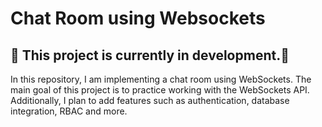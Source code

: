 # Chat Room using Websockets
## 🚧 This project is currently in development.🚧
In this repository, I am implementing a chat room using WebSockets. The main goal of this project is to practice working with the WebSockets API. Additionally, I plan to add features such as authentication, database integration, RBAC and more.
